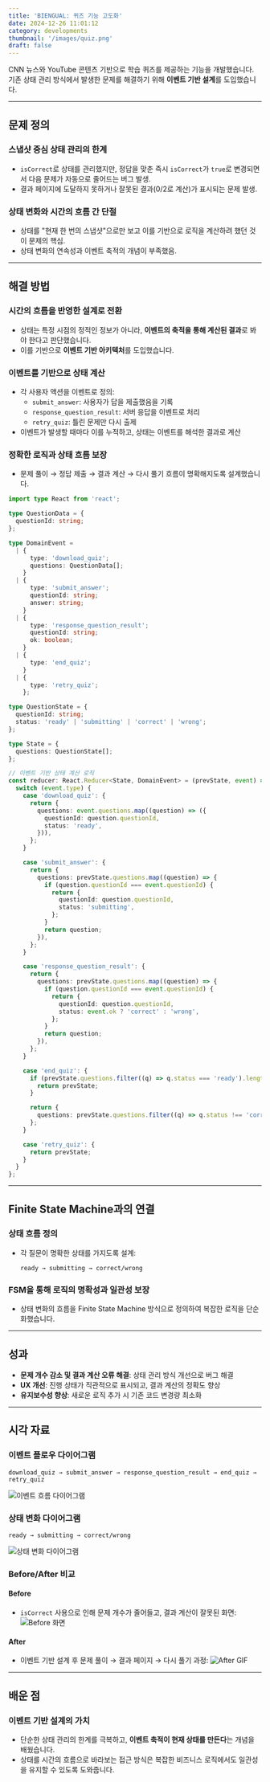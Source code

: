 ```yaml
---
title: 'BIENGUAL: 퀴즈 기능 고도화'
date: 2024-12-26 11:01:12
category: developments
thumbnail: '/images/quiz.png'
draft: false
---
```


CNN 뉴스와 YouTube 콘텐츠 기반으로 학습 퀴즈를 제공하는 기능을 개발했습니다. 기존 상태 관리 방식에서 발생한 문제를 해결하기 위해 **이벤트 기반 설계**를 도입했습니다.

---

## 문제 정의

### 스냅샷 중심 상태 관리의 한계

- `isCorrect`로 상태를 관리했지만, 정답을 맞춘 즉시 `isCorrect`가 `true`로 변경되면서 다음 문제가 자동으로 줄어드는 버그 발생.
- 결과 페이지에 도달하지 못하거나 잘못된 결과(0/2로 계산)가 표시되는 문제 발생.

### 상태 변화와 시간의 흐름 간 단절

- 상태를 "현재 한 번의 스냅샷"으로만 보고 이를 기반으로 로직을 계산하려 했던 것이 문제의 핵심.
- 상태 변화의 연속성과 이벤트 축적의 개념이 부족했음.

---

## 해결 방법

### 시간의 흐름을 반영한 설계로 전환

- 상태는 특정 시점의 정적인 정보가 아니라, **이벤트의 축적을 통해 계산된 결과**로 봐야 한다고 판단했습니다.
- 이를 기반으로 **이벤트 기반 아키텍처**를 도입했습니다.

### 이벤트를 기반으로 상태 계산

- 각 사용자 액션을 이벤트로 정의:
  - `submit_answer`: 사용자가 답을 제출했음을 기록
  - `response_question_result`: 서버 응답을 이벤트로 처리
  - `retry_quiz`: 틀린 문제만 다시 출제
- 이벤트가 발생할 때마다 이를 누적하고, 상태는 이벤트를 해석한 결과로 계산

### 정확한 로직과 상태 흐름 보장

- 문제 풀이 → 정답 제출 → 결과 계산 → 다시 풀기 흐름이 명확해지도록 설계했습니다.

```typescript
import type React from 'react';

type QuestionData = {
  questionId: string;
};

type DomainEvent =
  | {
      type: 'download_quiz';
      questions: QuestionData[];
    }
  | {
      type: 'submit_answer';
      questionId: string;
      answer: string;
    }
  | {
      type: 'response_question_result';
      questionId: string;
      ok: boolean;
    }
  | {
      type: 'end_quiz';
    }
  | {
      type: 'retry_quiz';
    };

type QuestionState = {
  questionId: string;
  status: 'ready' | 'submitting' | 'correct' | 'wrong';
};

type State = {
  questions: QuestionState[];
};

// 이벤트 기반 상태 계산 로직
const reducer: React.Reducer<State, DomainEvent> = (prevState, event) => {
  switch (event.type) {
    case 'download_quiz': {
      return {
        questions: event.questions.map((question) => ({
          questionId: question.questionId,
          status: 'ready',
        })),
      };
    }

    case 'submit_answer': {
      return {
        questions: prevState.questions.map((question) => {
          if (question.questionId === event.questionId) {
            return {
              questionId: question.questionId,
              status: 'submitting',
            };
          }
          return question;
        }),
      };
    }

    case 'response_question_result': {
      return {
        questions: prevState.questions.map((question) => {
          if (question.questionId === event.questionId) {
            return {
              questionId: question.questionId,
              status: event.ok ? 'correct' : 'wrong',
            };
          }
          return question;
        }),
      };
    }

    case 'end_quiz': {
      if (prevState.questions.filter((q) => q.status === 'ready').length > 0) {
        return prevState;
      }

      return {
        questions: prevState.questions.filter((q) => q.status !== 'correct'),
      };
    }

    case 'retry_quiz': {
      return prevState;
    }
  }
};
```

---

## Finite State Machine과의 연결

### 상태 흐름 정의

- 각 질문이 명확한 상태를 가지도록 설계:
  ```text
  ready → submitting → correct/wrong
  ```

### FSM을 통해 로직의 명확성과 일관성 보장

- 상태 변화의 흐름을 Finite State Machine 방식으로 정의하여 복잡한 로직을 단순화했습니다.

---

## 성과

- **문제 개수 감소 및 결과 계산 오류 해결**: 상태 관리 방식 개선으로 버그 해결
- **UX 개선**: 진행 상태가 직관적으로 표시되고, 결과 계산의 정확도 향상
- **유지보수성 향상**: 새로운 로직 추가 시 기존 코드 변경량 최소화

---

## 시각 자료

### 이벤트 플로우 다이어그램

```text
download_quiz → submit_answer → response_question_result → end_quiz → retry_quiz
```

![이벤트 흐름 다이어그램](path/to/event-flow-diagram.png)

### 상태 변화 다이어그램

```text
ready → submitting → correct/wrong
```

![상태 변화 다이어그램](path/to/state-diagram.png)

### Before/After 비교

#### Before

- `isCorrect` 사용으로 인해 문제 개수가 줄어들고, 결과 계산이 잘못된 화면:
  ![Before 화면](path/to/before-screenshot.png)

#### After

- 이벤트 기반 설계 후 문제 풀이 → 결과 페이지 → 다시 풀기 과정:
  ![After GIF](path/to/after-gif.gif)

---

## 배운 점

### 이벤트 기반 설계의 가치

- 단순한 상태 관리의 한계를 극복하고, **이벤트 축적이 현재 상태를 만든다**는 개념을 배웠습니다.
- 상태를 시간의 흐름으로 바라보는 접근 방식은 복잡한 비즈니스 로직에서도 일관성을 유지할 수 있도록 도와줍니다.
